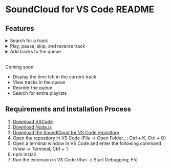 # SoundCloud for VS Code README

## Features

<details><summary>Search for a track</summary>

![](https://i.imgur.com/eyZbYyW.gif)
</details>
<details><summary>Play, pause, skip, and reverse track</summary>

![](https://i.imgur.com/DbuZzeQ.png)
</details>
<details><summary>Add tracks to the queue</summary>

![](https://i.imgur.com/uKIbDJl.gif)
</details>

<br>

Coming soon
 - Display the time left in the current track
 - View tracks in the queue
 - Reorder the queue
 - Search for entire playlists


## Requirements and Installation Process

1. [Download VSCode](https://code.visualstudio.com/download)
2. [Download Node.js](https://nodejs.org/en/download/)
3. [Download the SoundCloud for VS Code repository](https://github.com/owen-hunter1/soundcloud-for-vs-code)
4. Open the repository in VS Code (File -> Open Folder...; Ctrl + K, Ctrl + O)
5. Open a terminal window in VS Code and enter the following command (View -> Terminal; Ctrl + `)
6. npm install
7. Run the extension in VS Code (Run -> Start Debugging; F5)